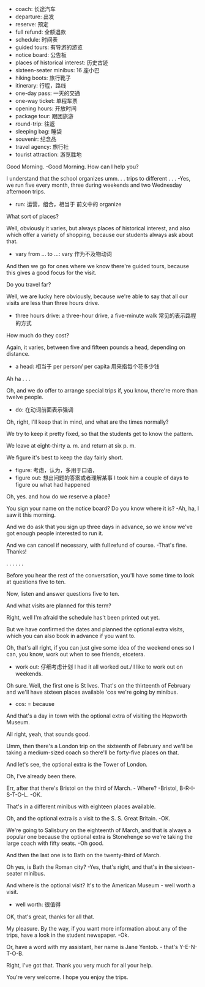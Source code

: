 - coach: 长途汽车
- departure: 出发
- reserve: 预定
- full refund: 全额退款
- schedule: 时间表
- guided tours: 有导游的游览
- notice board: 公告板
- places of historical interest: 历史古迹
- sixteen-seater minibus: 16 座小巴
- hiking boots: 旅行靴子
- itinerary: 行程，路线
- one-day pass: 一天的交通
- one-way ticket: 单程车票
- opening hours: 开放时间
- package tour: 跟团旅游
- round-trip: 往返
- sleeping bag: 睡袋
- souvenir: 纪念品
- travel agency: 旅行社
- tourist attraction: 游览胜地


Good Morning. -Good Morning. How can I help you?


I understand that the school organizes umm. . . trips to different . . . -Yes, we run five every month, three during weekends and two Wednesday afternoon trips.

- run: 运营，组合，相当于 前文中的 organize 


What sort of places?


Well, obviously it varies, but always places of historical interest, and also which offer a variety of shopping, because our students always ask about that.

- vary from ... to ...: vary 作为不及物动词

And then we go for ones where we know there're guided tours, because this gives a good focus for the visit.


Do you travel far?


Well, we are lucky here obviously, because we're able to say that all our visits are less than three hours drive.

- three hours drive: a three-hour drive, a five-minute walk 常见的表示路程的方式

How much do they cost?


Again, it varies, between five and fifteen pounds a head, depending on distance.

- a head: 相当于 per person/ per capita 用来指每个花多少钱


Ah ha . . .


Oh, and we do offer to arrange special trips if, you know, there're more than twelve people.

- do: 在动词前面表示强调


Oh, right, I'll keep that in mind, and what are the times normally?


We try to keep it pretty fixed, so that the students get to know the pattern.


We leave at eight-thirty a. m. and return at six p. m.


We figure it's best to keep the day fairly short.

- figure: 考虑，认为，多用于口语，
- figure out: 想出问题的答案或者理解某事 I took him a couple of days to figure ou what had happened 


Oh, yes. and how do we reserve a place?


You sign your name on the notice board? Do you know where it is? -Ah, ha, I saw it this morning.


And we do ask that you sign up three days in advance, so we know we've got enough people interested to run it.


And we can cancel if necessary, with full refund of course. -That's fine. Thanks!


. . . . . .


Before you hear the rest of the conversation, you'll have some time to look at questions five to ten.


Now, listen and answer questions five to ten.


And what visits are planned for this term?


Right, well I'm afraid the schedule has't been printed out yet.


But we have confirmed the dates and planned the optional extra visits, which you can also book in advance if you want to.


Oh, that's all right, if you can just give some idea of the weekend ones so I can, you know, work out when to see friends, etcetera.

- work out: 仔细考虑计划 I had it all worked out./ I like to work out on weekends.


Oh sure. Well, the first one is St Ives. That's on the thirteenth of February and we'll have sixteen places available 'cos we're going by minibus.

- cos: = because


And that's a day in town with the optional extra of visiting the Hepworth Museum.


All right, yeah, that sounds good.


Umm, then there's a London trip on the sixteenth of February and we'll be taking a medium-sized coach so there'll be forty-five places on that.


And let's see, the optional extra is the Tower of London.


Oh, I've already been there.


Err, after that there's Bristol on the third of March. - Where? -Bristol, B-R-I-S-T-O-L. -OK.


That's in a different minibus with eighteen places available.


Oh, and the optional extra is a visit to the S. S. Great Britain. -OK.


We're going to Salisbury on the eighteenth of March, and that is always a popular one because the optional extra is Stonehenge so we're taking the large coach with fifty seats. -Oh good.


And then the last one is to Bath on the twenty-third of March.


Oh yes, is Bath the Roman city? -Yes, that's right, and that's in the sixteen-seater minibus.


And where is the optional visit? It's to the American Museum - well worth a visit.

- well worth: 很值得


OK, that's great, thanks for all that.


My pleasure. By the way, if you want more information about any of the trips, have a look in the student newspaper. -Ok.


Or, have a word with my assistant, her name is Jane Yentob. - that's Y-E-N-T-O-B.


Right, I've got that. Thank you very much for all your help.


You're very welcome. I hope you enjoy the trips.